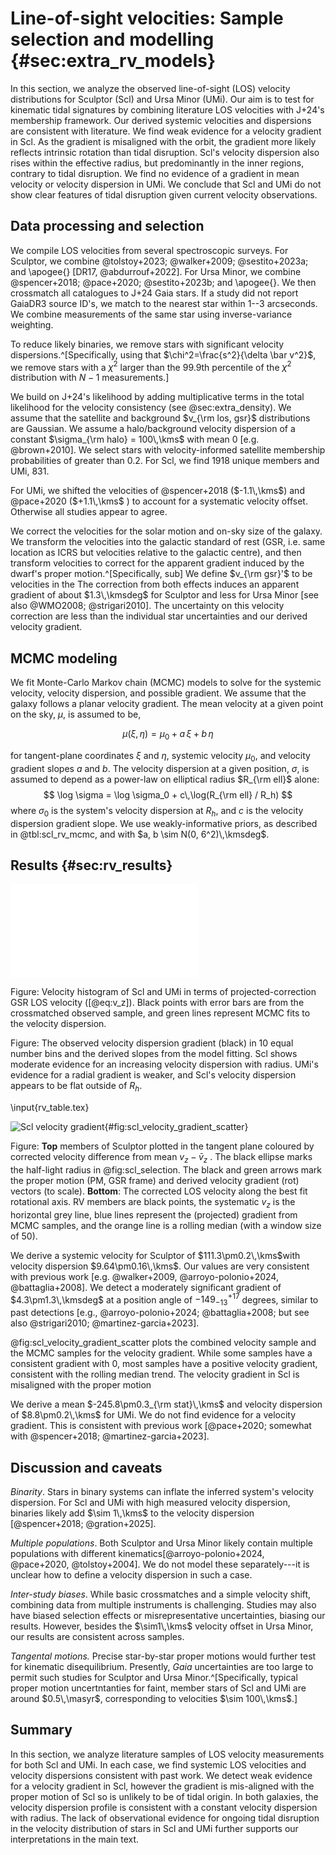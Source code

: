 # Line-of-sight velocities: Sample selection and modelling  {#sec:extra_rv_models} 

In this section, we analyze the observed line-of-sight (LOS) velocity distributions for Sculptor (Scl) and Ursa Minor (UMi). Our aim is to test for kinematic tidal signatures by combining literature LOS velocities with J+24's membership framework. Our derived systemic velocities and dispersions are consistent with literature. We find weak evidence for a velocity gradient in Scl. As the gradient is misaligned with the orbit, the gradient more likely reflects intrinsic rotation than tidal disruption.  Scl's velocity dispersion also rises within the effective radius, but predominantly in the inner regions, contrary to tidal disruption. We find no evidence of a gradient in mean velocity or velocity dispersion in UMi. We conclude that Scl and UMi do not show clear features of tidal disruption given current velocity observations. 

## Data processing  and selection

We compile LOS velocities from several spectroscopic surveys. For Sculptor, we combine @tolstoy+2023; @walker+2009; @sestito+2023a; and \apogee{} [DR17, @abdurrouf+2022]. For Ursa Minor, we combine @spencer+2018; @pace+2020; @sestito+2023b; and \apogee{}. We then crossmatch all catalogues to J+24 Gaia stars. If a study did not report GaiaDR3 source ID's, we match to the nearest star within 1--3 arcseconds. We combine measurements of the same star using inverse-variance weighting. 

To reduce likely binaries, we remove stars with significant velocity dispersions.^[Specifically, using that $\chi^2=\frac{s^2}{\delta \bar v^2}$, we remove stars with a $\chi^2$ larger than the 99.9th percentile of the $\chi^2$ distribution with $N-1$ measurements.]

We build on J+24's likelihood by adding multiplicative terms in the total likelihood for the velocity consistency (see @sec:extra_density). We assume that the satellite and background $v_{\rm los, gsr}$ distributions are Gaussian.  We assume a halo/background velocity dispersion of a constant $\sigma_{\rm halo} = 100\,\kms$  with mean 0 [e.g. @brown+2010]. We select stars with velocity-informed satellite membership probabilities of greater than 0.2. For Scl, we find 1918 unique members and UMi, 831. 

For UMi, we shifted the velocities of @spencer+2018 ($-1.1\,\kms$) and @pace+2020 ($+1.1\,\kms$ ) to account for a systematic velocity offset. Otherwise all studies appear to agree.

We correct the velocities for the solar motion and on-sky size of the galaxy. We transform the velocities into the galactic standard of rest (GSR, i.e. same location as ICRS but velocities relative to the galactic centre), and then transform velocities to correct for the apparent gradient induced by the dwarf's proper motion.^[Specifically, sub] We define $v_{\rm gsr}'$ to be velocities in the The correction from both effects induces an apparent gradient of about $1.3\,\kmsdeg$ for Sculptor and less for Ursa Minor [see also @WMO2008; @strigari2010]. The uncertainty on this velocity correction are less than the individual star uncertainties and our derived velocity gradient.

## MCMC modeling

We fit Monte-Carlo Markov chain (MCMC) models to solve for the systemic velocity, velocity dispersion, and possible gradient. We assume that the galaxy follows a planar velocity gradient. The mean velocity at a given point on the sky, $\mu$, is assumed to be,

$$
\mu(\xi, \eta) = \mu_0 + a\,\xi + b\,\eta
$$

for tangent-plane coordinates $\xi$ and $\eta$, systemic velocity $\mu_0$, and velocity gradient slopes $a$ and $b$. The velocity dispersion at a given position, $\sigma$, is assumed to depend as a power-law on elliptical radius $R_{\rm ell}$ alone:
$$
\log \sigma = \log \sigma_0 + c\,\log(R_{\rm ell} / R_h)
$$
where $\sigma_0$ is the system's velocity dispersion at $R_h$, and $c$ is the velocity dispersion gradient slope. We use weakly-informative priors, as described in @tbl:scl_rv_mcmc, and with $a, b \sim N(0, 6^2)\,\kmsdeg$. 

## Results {#sec:rv_results}



![LOS velocity fit to Scl](figures/scl_umi_rv_fits.pdf)

Figure: Velocity histogram of Scl and UMi in terms of projected-correction GSR LOS velocity ([@eq:v_z]). Black points with error bars are from the crossmatched observed sample, and green lines represent MCMC fits to the velocity dispersion.

Figure: The observed velocity dispersion gradient (black) in 10 equal number bins and the derived slopes from the model fitting. Scl shows moderate evidence for an increasing velocity dispersion with radius. UMi's evidence for a radial gradient is weaker, and Scl's velocity dispersion appears to be flat outside of $R_h$. 

\input{rv_table.tex}



![Scl velocity gradient](figures/scl_rv_scatter_gradient.png){#fig:scl_velocity_gradient_scatter} 

Figure: **Top**  members of Sculptor plotted in the tangent plane coloured by corrected velocity difference from mean $v_z - \bar v_z$ . The black ellipse marks the half-light radius in @fig:scl_selection. The black and green arrows mark the proper motion (PM, GSR frame) and derived velocity gradient (rot) vectors (to scale). **Bottom**: The corrected LOS velocity along the best fit rotational axis. RV members are black points, the systematic $v_z$ is the horizontal grey line, blue lines represent the (projected) gradient from MCMC samples, and the orange line is a rolling median (with a window size of 50).



We derive a systemic velocity for Sculptor of $111.3\pm0.2\,\kms$with velocity dispersion $9.64\pm0.16\,\kms$. Our values are very consistent with previous work [e.g. @walker+2009, @arroyo-polonio+2024, @battaglia+2008].  We detect a moderately significant gradient of $4.3\pm1.3\,\kmsdeg$   at a position angle of $-149_{-13}^{+17}$ degrees,  similar to past detections [e.g., @arroyo-polonio+2024; @battaglia+2008; but see also @strigari2010; @martinez-garcia+2023].

@fig:scl_velocity_gradient_scatter plots the combined velocity sample and the MCMC samples for the velocity gradient. While some samples have a consistent gradient with 0, most samples have a positive velocity gradient, consistent with the rolling median trend. The velocity gradient in Scl is misaligned with the proper motion

We derive a mean $-245.8\pm0.3_{\rm stat}\,\kms$  and velocity dispersion of $8.8\pm0.2\,\kms$ for UMi. We do not find evidence for a velocity gradient.   This is consistent with previous work [@pace+2020; somewhat with @spencer+2018; @martinez-garcia+2023].

## Discussion and caveats

*Binarity*. Stars in binary systems can inflate the inferred system's velocity dispersion. For Scl and UMi with high measured velocity dispersion, binaries likely add $\sim 1\,\kms$ to the velocity dispersion [@spencer+2018; @gration+2025]. 

*Multiple populations*. Both Sculptor and Ursa Minor likely contain multiple populations with different kinematics[@arroyo-polonio+2024, @pace+2020, @tolstoy+2004]. We do not model these separately---it is unclear how to define a velocity dispersion in such a case.

*Inter-study biases*. While basic crossmatches and a simple velocity shift, combining data from multiple instruments is challenging. Studies may also have biased selection effects or misrepresentative uncertainties, biasing our results. However, besides the $\sim1\,\kms$ velocity offset in Ursa Minor, our results are consistent across samples. 

*Tangental motions.* Precise star-by-star proper motions would further test for kinematic disequilibrium. Presently, *Gaia* uncertainties are too large to permit such studies for Sculptor and Ursa Minor.^[Specifically, typical proper motion uncertntanties for faint, member stars of Scl and UMi are around $0.5\,\masyr$, corresponding to velocities $\sim 100\,\kms$.]

## Summary

In this section, we analyze literature samples of LOS velocity measurements for both Scl and UMi. In each case, we find systemic LOS velocities and velocity dispersions consistent with past work. We detect weak evidence for a velocity gradient in Scl, however the gradient is mis-aligned with the proper motion of Scl so is unlikely to be of tidal origin. In both galaxies, the velocity dispersion profile is consistent with a constant velocity dispersion with radius. The lack of observational evidence for ongoing tidal disruption in the velocity distribution of stars in Scl and UMi further supports our interpretations in the main text.  
